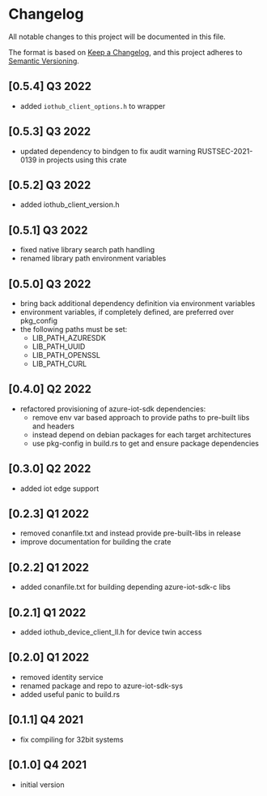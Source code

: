 # Changelog

All notable changes to this project will be documented in this file.

The format is based on [Keep a Changelog](https://keepachangelog.com/en/1.0.0/),
and this project adheres to [Semantic Versioning](https://semver.org/spec/v2.0.0.html).

## [0.5.4] Q3 2022
- added `iothub_client_options.h` to wrapper

## [0.5.3] Q3 2022
- updated dependency to bindgen to fix audit warning RUSTSEC-2021-0139 in projects using this crate

## [0.5.2] Q3 2022
- added iothub_client_version.h

## [0.5.1] Q3 2022
- fixed native library search path handling
- renamed library path environment variables

## [0.5.0] Q3 2022
 - bring back additional dependency definition via environment variables
 - environment variables, if completely defined, are preferred over pkg_config
 - the following paths must be set:
   - LIB_PATH_AZURESDK
   - LIB_PATH_UUID
   - LIB_PATH_OPENSSL
   - LIB_PATH_CURL

## [0.4.0] Q2 2022
 - refactored provisioning of azure-iot-sdk dependencies:
   - remove env var based approach to provide paths to pre-built libs and headers
   - instead depend on debian packages for each target architectures
   - use pkg-config in build.rs to get and ensure package dependencies

## [0.3.0] Q2 2022
 - added iot edge support

## [0.2.3] Q1 2022
 - removed conanfile.txt and instead provide pre-built-libs in release
 - improve documentation for building the crate

## [0.2.2] Q1 2022
 - added conanfile.txt for building depending azure-iot-sdk-c libs

## [0.2.1] Q1 2022
 - added iothub_device_client_ll.h for device twin access

## [0.2.0] Q1 2022
 - removed identity service
 - renamed package and repo to azure-iot-sdk-sys
 - added useful panic to build.rs

## [0.1.1] Q4 2021
 - fix compiling for 32bit systems

## [0.1.0] Q4 2021
 - initial version
